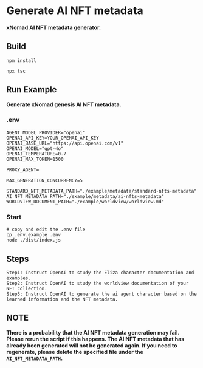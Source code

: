 # Generate AI NFT metadata
**xNomad AI NFT metadata generator.**

## Build
```shell
npm install

npx tsc
```

## Run Example
**Generate xNomad genesis AI NFT metadata.**
### .env
```shell
AGENT_MODEL_PROVIDER="openai"
OPENAI_API_KEY=YOUR_OPENAI_API_KEY
OPENAI_BASE_URL="https://api.openai.com/v1"
OPENAI_MODEL="gpt-4o"   
OPENAI_TEMPERATURE=0.7
OPENAI_MAX_TOKEN=1500

PROXY_AGENT=

MAX_GENERATION_CONCURRENCY=5

STANDARD_NFT_METADATA_PATH="./example/metadata/standard-nfts-metadata"
AI_NFT_METADATA_PATH="./example/metadata/ai-nfts-metadata"
WORLDVIEW_DOCUMENT_PATH="./example/worldview/worldview.md"
```

### Start
```shell
# copy and edit the .env file
cp .env.example .env
node ./dist/index.js
```

## Steps
```shell
Step1: Instruct OpenAI to study the Eliza character documentation and examples.  
Step2: Instruct OpenAI to study the worldview documentation of your NFT collection.  
Step3: Instruct OpenAI to generate the ai agent character based on the learned information and the NFT metadata.
```

## NOTE
**There is a probability that the AI NFT metadata generation may fail. Please rerun the script if this happens. The AI NFT metadata that has already been generated will not be generated again. If you need to regenerate, please delete the specified file under the ```AI_NFT_METADATA_PATH```.**
